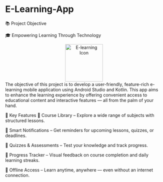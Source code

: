 # E-Learning-App


📚 Project Objective

🎓 Empowering Learning Through Technology

<div align="center"> <img src="https://cdn-icons-png.flaticon.com/512/3135/3135765.png" width="120" alt="E-learning Icon" /> </div>
The objective of this project is to develop a user-friendly, feature-rich e-learning mobile application using Android Studio and Kotlin. This app aims to enhance the learning experience by offering convenient access to educational content and interactive features — all from the palm of your hand.

🌟 Key Features
📖 Course Library – Explore a wide range of subjects with structured lessons.

🔔 Smart Notifications – Get reminders for upcoming lessons, quizzes, or deadlines.

📝 Quizzes & Assessments – Test your knowledge and track progress.

🎯 Progress Tracker – Visual feedback on course completion and daily learning streaks.

📱 Offline Access – Learn anytime, anywhere — even without an internet connection.
